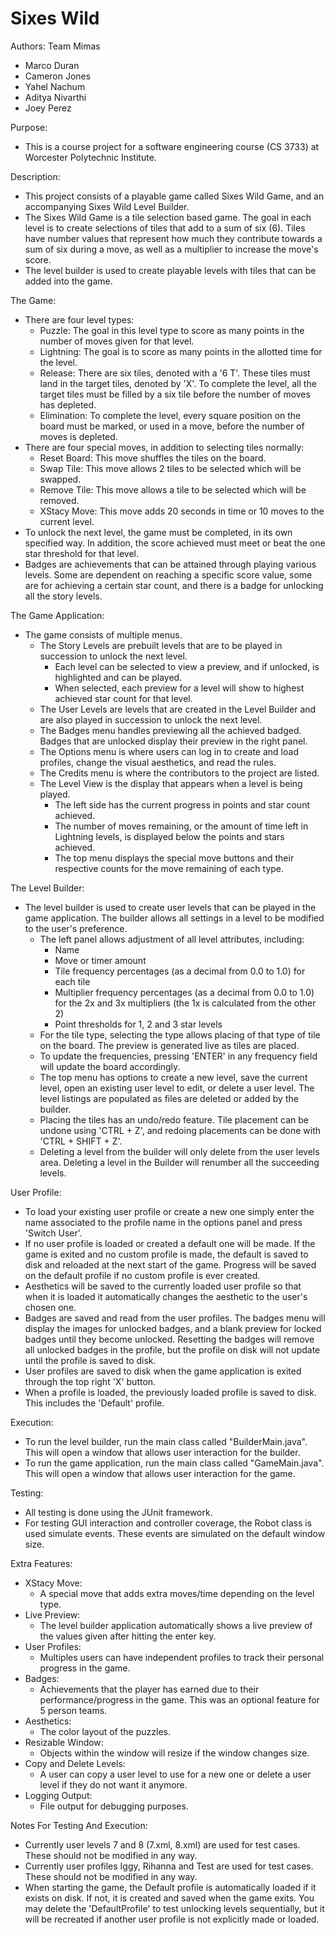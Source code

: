 Sixes Wild
==============

Authors: Team Mimas
* Marco Duran
* Cameron Jones
* Yahel Nachum
* Aditya Nivarthi
* Joey Perez

Purpose:
* This is a course project for a software engineering course (CS 3733) at Worcester Polytechnic Institute.

Description:
* This project consists of a playable game called Sixes Wild Game, and an accompanying Sixes Wild Level Builder.
* The Sixes Wild Game is a tile selection based game. The goal in each level is to create selections of tiles that add to a sum of six (6). Tiles have number values that represent how much they contribute towards a sum of six during a move, as well as a multiplier to increase the move's score.
* The level builder is used to create playable levels with tiles that can be added into the game.

The Game:
* There are four level types:
  * Puzzle: The goal in this level type to score as many points in the number of moves given for that level.
  * Lightning: The goal is to score as many points in the allotted time for the level.
  * Release: There are six tiles, denoted with a '6 T'. These tiles must land in the target tiles, denoted by 'X'. To complete the level, all the target tiles must be filled by a six tile before the number of moves has depleted.
  * Elimination: To complete the level, every square position on the board must be marked, or used in a move, before the number of moves is depleted.
* There are four special moves, in addition to selecting tiles normally:
  * Reset Board: This move shuffles the tiles on the board.
  * Swap Tile: This move allows 2 tiles to be selected which will be swapped.
  * Remove Tile: This move allows a tile to be selected which will be removed.
  * XStacy Move: This move adds 20 seconds in time or 10 moves to the current level.
* To unlock the next level, the game must be completed, in its own specified way. In addition, the score achieved must meet or beat the one star threshold for that level.
* Badges are achievements that can be attained through playing various levels. Some are dependent on reaching a specific score value, some are for achieving a certain star count, and there is a badge for unlocking all the story levels.

The Game Application:
* The game consists of multiple menus.
  * The Story Levels are prebuilt levels that are to be played in succession to unlock the next level.
    * Each level can be selected to view a preview, and if unlocked, is highlighted and can be played.
    * When selected, each preview for a level will show to highest achieved star count for that level.
  * The User Levels are levels that are created in the Level Builder and are also played in succession to unlock the next level.
  * The Badges menu handles previewing all the achieved badged. Badges that are unlocked display their preview in the right panel.
  * The Options menu is where users can log in to create and load profiles, change the visual aesthetics, and read the rules.
  * The Credits menu is where the contributors to the project are listed.
  * The Level View is the display that appears when a level is being played.
    * The left side has the current progress in points and star count achieved.
    * The number of moves remaining, or the amount of time left in Lightning levels, is displayed below the points and stars achieved.
    * The top menu displays the special move buttons and their respective counts for the move remaining of each type.

The Level Builder:
* The level builder is used to create user levels that can be played in the game application. The builder allows all settings in a level to be modified to the user's preference.
  * The left panel allows adjustment of all level attributes, including:
    * Name
    * Move or timer amount
    * Tile frequency percentages (as a decimal from 0.0 to 1.0) for each tile
    * Multiplier frequency percentages (as a decimal from 0.0 to 1.0) for the 2x and 3x multipliers (the 1x is calculated from the other 2)
    * Point thresholds for 1, 2 and 3 star levels
  * For the tile type, selecting the type allows placing of that type of tile on the board. The preview is generated live as tiles are placed.
  * To update the frequencies, pressing 'ENTER' in any frequency field will update the board accordingly.
  * The top menu has options to create a new level, save the current level, open an existing user level to edit, or delete a user level. The level listings are populated as files are deleted or added by the builder.
  * Placing the tiles has an undo/redo feature. Tile placement can be undone using 'CTRL + Z', and redoing placements can be done with 'CTRL + SHIFT + Z'.
  * Deleting a level from the builder will only delete from the user levels area. Deleting a level in the Builder will renumber all the succeeding levels.

User Profile:
* To load your existing user profile or create a new one simply enter the name associated to the profile name in the options panel and press 'Switch User'.
* If no user profile is loaded or created a default one will be made. If the game is exited and no custom profile is made, the default is saved to disk and reloaded at the next start of the game. Progress will be saved on the default profile if no custom profile is ever created. 
* Aesthetics will be saved to the currently loaded user profile so that when it is loaded it automatically changes the aesthetic to the user's chosen one.
* Badges are saved and read from the user profiles. The badges menu will display the images for unlocked badges, and a blank preview for locked badges until they become unlocked. Resetting the badges will remove all unlocked badges in the profile, but the profile on disk will not update until the profile is saved to disk.
* User profiles are saved to disk when the game application is exited through the top right 'X' button.
* When a profile is loaded, the previously loaded profile is saved to disk. This includes the 'Default' profile.

Execution:
* To run the level builder, run the main class called "BuilderMain.java". This will open a window that allows user interaction for the builder.
* To run the game application, run the main class called "GameMain.java". This will open a window that allows user interaction for the game.

Testing:
* All testing is done using the JUnit framework.
* For testing GUI interaction and controller coverage, the Robot class is used simulate events. These events are simulated on the default window size. 

Extra Features:
* XStacy Move:
  * A special move that adds extra moves/time depending on the level type.
* Live Preview:
  * The level builder application automatically shows a live preview of the values given after hitting the enter key.
* User Profiles:
  * Multiples users can have independent profiles to track their personal progress in the game.
* Badges:
  * Achievements that the player has earned due to their performance/progress in the game. This was an optional feature for 5 person teams.
* Aesthetics:
  * The color layout of the puzzles.
* Resizable Window:
  * Objects within the window will resize if the window changes size.
* Copy and Delete Levels:
  * A user can copy a user level to use for a new one or delete a user level if they do not want it anymore.
* Logging Output:
  * File output for debugging purposes.

Notes For Testing And Execution:
* Currently user levels 7 and 8 (7.xml, 8.xml) are used for test cases. These should not be modified in any way.
* Currently user profiles Iggy, Rihanna and Test are used for test cases. These should not be modified in any way.
* When starting the game, the Default profile is automatically loaded if it exists on disk. If not, it is created and saved when the game exits. You may delete the 'DefaultProfile' to test unlocking levels sequentially, but it will be recreated if another user profile is not explicitly made or loaded.
 
